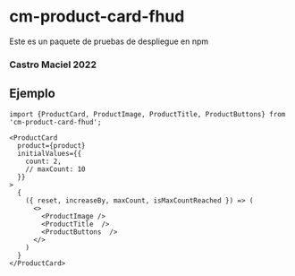 # cm-product-card-fhud

Este es un paquete de pruebas de despliegue en npm

### Castro Maciel 2022

## Ejemplo

```
import {ProductCard, ProductImage, ProductTitle, ProductButtons} from 'cm-product-card-fhud';
```

```
<ProductCard
  product={product}
  initialValues={{
    count: 2,
    // maxCount: 10
  }}
>
  {
    ({ reset, increaseBy, maxCount, isMaxCountReached }) => (
      <>
        <ProductImage />
        <ProductTitle  />
        <ProductButtons  />
      </>
    )
  }
</ProductCard>
```
